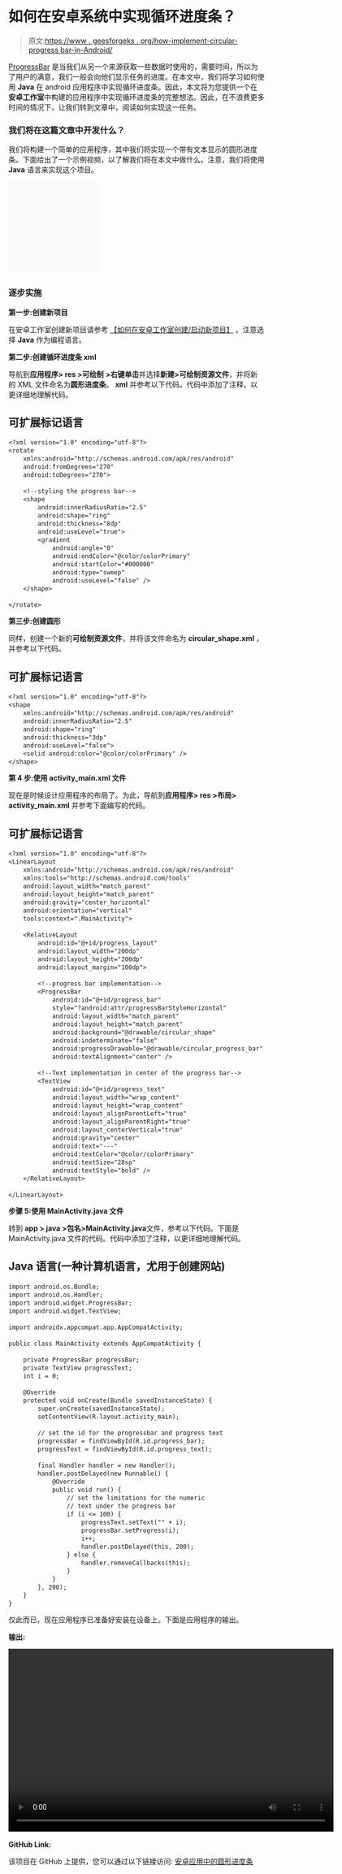 # 如何在安卓系统中实现循环进度条？

> 原文:[https://www . geesforgeks . org/how-implement-circular-progress bar-in-Android/](https://www.geeksforgeeks.org/how-to-implement-circular-progressbar-in-android/)

[ProgressBar](https://www.geeksforgeeks.org/progressbar-in-kotlin/) 是当我们从另一个来源获取一些数据时使用的，需要时间，所以为了用户的满意，我们一般会向他们显示任务的进度。在本文中，我们将学习如何使用 **Java** 在 android 应用程序中实现循环进度条。因此，本文将为您提供一个在**安卓工作室**中构建的应用程序中实现循环进度条的完整想法。因此，在不浪费更多时间的情况下，让我们转到文章中，阅读如何实现这一任务。

### 我们将在这篇文章中开发什么？

我们将构建一个简单的应用程序，其中我们将实现一个带有文本显示的圆形进度条。下面给出了一个示例视频，以了解我们将在本文中做什么。注意，我们将使用 **Java** 语言来实现这个项目。

![ Implement Circular ProgressBar in Android Sample GIF](img/e9562556e0c67229c1339d7e8e79fcca.png)

### 逐步实施

**第一步:创建新项目**

在安卓工作室创建新项目请参考 [<u>【如何在安卓工作室创建/启动新项目】</u>](https://www.geeksforgeeks.org/android-how-to-create-start-a-new-project-in-android-studio/) 。注意选择 **Java** 作为编程语言。

**第二步:创建循环进度条 xml**

导航到**应用程序> res >可绘制** **>右键单击**并选择**新建>可绘制资源文件**，并将新的 XML 文件命名为**圆形进度条**。 **xml** 并参考以下代码。代码中添加了注释，以更详细地理解代码。

## 可扩展标记语言

```
<?xml version="1.0" encoding="utf-8"?>
<rotate 
    xmlns:android="http://schemas.android.com/apk/res/android"
    android:fromDegrees="270"
    android:toDegrees="270">

    <!--styling the progress bar-->
    <shape
        android:innerRadiusRatio="2.5"
        android:shape="ring"
        android:thickness="8dp"
        android:useLevel="true">
        <gradient
            android:angle="0"
            android:endColor="@color/colorPrimary"
            android:startColor="#000000"
            android:type="sweep"
            android:useLevel="false" />
    </shape>

</rotate>
```

**第三步:创建圆形**

同样，创建一个新的**可绘制资源文件**，并将该文件命名为 **circular_shape.xml** ，并参考以下代码。

## 可扩展标记语言

```
<?xml version="1.0" encoding="utf-8"?>
<shape 
    xmlns:android="http://schemas.android.com/apk/res/android"
    android:innerRadiusRatio="2.5"
    android:shape="ring"
    android:thickness="3dp"
    android:useLevel="false">
    <solid android:color="@color/colorPrimary" />
</shape>
```

**第 4 步:使用 activity_main.xml 文件**

现在是时候设计应用程序的布局了。为此，导航到**应用程序> res >布局> activity_main.xml** 并参考下面编写的代码。

## 可扩展标记语言

```
<?xml version="1.0" encoding="utf-8"?>
<LinearLayout 
    xmlns:android="http://schemas.android.com/apk/res/android"
    xmlns:tools="http://schemas.android.com/tools"
    android:layout_width="match_parent"
    android:layout_height="match_parent"
    android:gravity="center_horizontal"
    android:orientation="vertical"
    tools:context=".MainActivity">

    <RelativeLayout
        android:id="@+id/progress_layout"
        android:layout_width="200dp"
        android:layout_height="200dp"
        android:layout_margin="100dp">

        <!--progress bar implementation-->
        <ProgressBar
            android:id="@+id/progress_bar"
            style="?android:attr/progressBarStyleHorizontal"
            android:layout_width="match_parent"
            android:layout_height="match_parent"
            android:background="@drawable/circular_shape"
            android:indeterminate="false"
            android:progressDrawable="@drawable/circular_progress_bar"
            android:textAlignment="center" />

        <!--Text implementation in center of the progress bar-->
        <TextView
            android:id="@+id/progress_text"
            android:layout_width="wrap_content"
            android:layout_height="wrap_content"
            android:layout_alignParentLeft="true"
            android:layout_alignParentRight="true"
            android:layout_centerVertical="true"
            android:gravity="center"
            android:text="---"
            android:textColor="@color/colorPrimary"
            android:textSize="28sp"
            android:textStyle="bold" />
    </RelativeLayout>

</LinearLayout>
```

**步骤 5:使用 MainActivity.java 文件**

转到 **app > java >包名>MainActivity.java**文件，参考以下代码。下面是 MainActivity.java 文件的代码。代码中添加了注释，以更详细地理解代码。

## Java 语言(一种计算机语言，尤用于创建网站)

```
import android.os.Bundle;
import android.os.Handler;
import android.widget.ProgressBar;
import android.widget.TextView;

import androidx.appcompat.app.AppCompatActivity;

public class MainActivity extends AppCompatActivity {

    private ProgressBar progressBar;
    private TextView progressText;
    int i = 0;

    @Override
    protected void onCreate(Bundle savedInstanceState) {
        super.onCreate(savedInstanceState);
        setContentView(R.layout.activity_main);

        // set the id for the progressbar and progress text
        progressBar = findViewById(R.id.progress_bar);
        progressText = findViewById(R.id.progress_text);

        final Handler handler = new Handler();
        handler.postDelayed(new Runnable() {
            @Override
            public void run() {
                // set the limitations for the numeric
                // text under the progress bar
                if (i <= 100) {
                    progressText.setText("" + i);
                    progressBar.setProgress(i);
                    i++;
                    handler.postDelayed(this, 200);
                } else {
                    handler.removeCallbacks(this);
                }
            }
        }, 200);
    }
}
```

仅此而已，现在应用程序已准备好安装在设备上。下面是应用程序的输出。

**输出:**

<video class="wp-video-shortcode" id="video-582797-1" width="640" height="360" preload="metadata" controls=""><source type="video/mp4" src="https://media.geeksforgeeks.org/wp-content/uploads/20210325193420/WhatsApp-Video-2021-03-25-at-7.33.38-PM.mp4?_=1">[https://media.geeksforgeeks.org/wp-content/uploads/20210325193420/WhatsApp-Video-2021-03-25-at-7.33.38-PM.mp4](https://media.geeksforgeeks.org/wp-content/uploads/20210325193420/WhatsApp-Video-2021-03-25-at-7.33.38-PM.mp4)</video>

**GitHub Link:**

该项目在 GitHub 上提供，您可以通过以下链接访问: [<u>安卓应用中的圆形进度条</u>](https://github.com/Nehaadnekar/progress_bar_android)